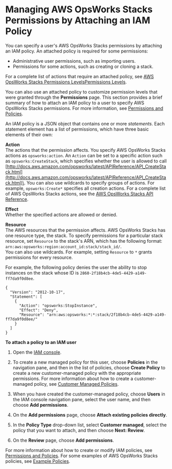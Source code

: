 # Managing AWS OpsWorks Stacks Permissions by Attaching an IAM Policy<a name="opsworks-security-users-policy"></a>

You can specify a user's AWS OpsWorks Stacks permissions by attaching an IAM policy\. An attached policy is required for some permissions:
+ Administrative user permissions, such as importing users\.
+ Permissions for some actions, such as creating or cloning a stack\.

For a complete list of actions that require an attached policy, see [AWS OpsWorks Stacks Permissions LevelsPermissions Levels](opsworks-security-users-standard.md)\. 

You can also use an attached policy to customize permission levels that were granted through the **Permissions** page\. This section provides a brief summary of how to attach an IAM policy to a user to specify AWS OpsWorks Stacks permissions\. For more information, see [Permissions and Policies](http://docs.aws.amazon.com/IAM/latest/UserGuide/PermissionsAndPolicies.html)\.

An IAM policy is a JSON object that contains one or more *statements*\. Each statement element has a list of permissions, which have three basic elements of their own:

**Action**  
The actions that the permission affects\. You specify AWS OpsWorks Stacks actions as `opsworks:action`\. An `Action` can be set to a specific action such as `opsworks:CreateStack`, which specifies whether the user is allowed to call [http://docs.aws.amazon.com/opsworks/latest/APIReference/API_CreateStack.html](http://docs.aws.amazon.com/opsworks/latest/APIReference/API_CreateStack.html)\. You can also use wildcards to specify groups of actions\. For example, `opsworks:Create*` specifies all creation actions\. For a complete list of AWS OpsWorks Stacks actions, see the [AWS OpsWorks Stacks API Reference](http://docs.aws.amazon.com/opsworks/latest/APIReference/Welcome.html)\.

**Effect**  
Whether the specified actions are allowed or denied\.

**Resource**  
The AWS resources that the permission affects\. AWS OpsWorks Stacks has one resource type, the stack\. To specify permissions for a particular stack resource, set `Resource` to the stack's ARN, which has the following format: `arn:aws:opsworks:region:account_id:stack/stack_id/`\.  
You can also use wildcards\. For example, setting `Resource` to `*` grants permissions for every resource\. 

For example, the following policy denies the user the ability to stop instances on the stack whose ID is `2860-2f18b4cb-4de5-4429-a149-ff7da9f0d8ee`\.

```
{
  "Version": "2012-10-17",
  "Statement": [
    {
      "Action": "opsworks:StopInstance",
      "Effect": "Deny",
      "Resource": "arn:aws:opsworks:*:*:stack/2f18b4cb-4de5-4429-a149-ff7da9f0d8ee/"
    }
  ]
}
```

**To attach a policy to an IAM user**

1. Open the [IAM console](https://console.aws.amazon.com/iam/)\.

1. To create a new managed policy for this user, choose **Policies** in the navigation pane, and then in the list of policies, choose **Create Policy** to create a new customer\-managed policy with the appropriate permissions\. For more information about how to create a customer\-managed policy, see [Customer Managed Policies](http://docs.aws.amazon.com/IAM/latest/UserGuide/access_policies_managed-vs-inline.html#customer-managed-policies)\.

1. When you have created the customer\-managed policy, choose **Users** in the IAM console navigation pane, select the user name, and then choose **Add permissions**\.

1. On the **Add permissions** page, choose **Attach existing policies directly**\.

1. In the **Policy Type** drop\-down list, select **Customer managed**, select the policy that you want to attach, and then choose **Next: Review**\.

1. On the **Review** page, choose **Add permissions**\.

For more information about how to create or modify IAM policies, see [Permissions and Policies](http://docs.aws.amazon.com/IAM/latest/UserGuide/PermissionsAndPolicies.html)\. For some examples of AWS OpsWorks Stacks policies, see [Example Policies](opsworks-security-users-examples.md)\.